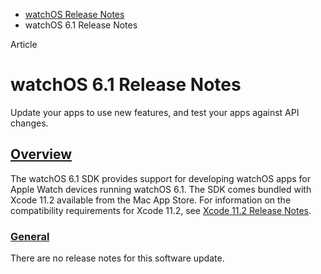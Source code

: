 - [watchOS Release Notes](https://developer.apple.com/documentation/watchos-release-notes)
- watchOS 6.1 Release Notes

Article

# watchOS 6.1 Release Notes

Update your apps to use new features, and test your apps against API changes.

## [Overview](https://developer.apple.com/documentation/watchos-release-notes/watchos-6_1-release-notes#overview)

The watchOS 6.1 SDK provides support for developing watchOS apps for Apple Watch devices running watchOS 6.1. The SDK comes bundled with Xcode 11.2 available from the Mac App Store. For information on the compatibility requirements for Xcode 11.2, see [Xcode 11.2 Release Notes](https://developer.apple.com/documentation/Xcode-Release-Notes/xcode-11_2-release-notes).

### [General](https://developer.apple.com/documentation/watchos-release-notes/watchos-6_1-release-notes#General)

There are no release notes for this software update.
